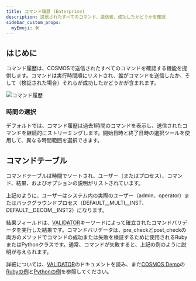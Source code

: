 ```yaml
---
title: コマンド履歴 (Enterprise)
description: 送信されたすべてのコマンド、送信者、成功したかどうかを確認
sidebar_custom_props:
  myEmoji: 🛠️
---
```


## はじめに

コマンド履歴は、COSMOSで送信されたすべてのコマンドを確認する機能を提供します。コマンドは実行時間順にリストされ、誰がコマンドを送信したか、そして（検証された場合）それらが成功したかどうかが含まれます。

![コマンド履歴](pathname:///img/command_history/command_history.png)

### 時間の選択

デフォルトでは、コマンド履歴は過去1時間のコマンドを表示し、送信されたコマンドを継続的にストリーミングします。開始日時と終了日時の選択ツールを使用して、異なる時間範囲を選択できます。

## コマンドテーブル

コマンドテーブルは時間でソートされ、ユーザー（またはプロセス）、コマンド、結果、およびオプションの説明がリストされています。

上記のように、ユーザーはシステム内の実際のユーザー（admin、operator）またはバックグラウンドプロセス（DEFAULT\_\_MULTI\_\_INST、DEFAULT\_\_DECOM\_\_INST2）になります。

結果フィールドは、[VALIDATOR](../configuration/command#validator)キーワードによって確立されたコマンドバリデータを実行した結果です。コマンドバリデータは、pre_checkとpost_checkの両方のメソッドでコマンドの成功または失敗を検証するために使用されるRubyまたはPythonクラスです。通常、コマンドが失敗すると、上記の例のように説明が与えられます。

詳細については、[VALIDATOR](../configuration/command#validator)のドキュメントを読み、また[COSMOS Demo](https://github.com/OpenC3/cosmos/tree/main/openc3-cosmos-init/plugins/packages/openc3-cosmos-demo)の[Rubyの例](https://github.com/OpenC3/cosmos/blob/main/openc3-cosmos-init/plugins/packages/openc3-cosmos-demo/targets/INST/lib/inst_cmd_validator.rb)と[Pythonの例](https://github.com/OpenC3/cosmos/blob/main/openc3-cosmos-init/plugins/packages/openc3-cosmos-demo/targets/INST2/lib/inst2_cmd_validator.py)を参照してください。